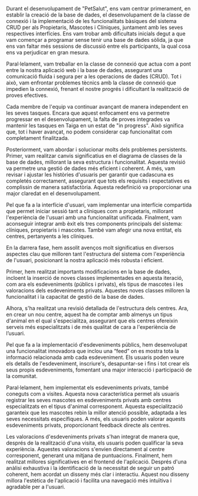 
Durant el desenvolupament de "PetSalut", ens vam centrar primerament, en establir la creació de la base de dades, el desenvolupament de la classe de connexió i la implementació de les funcionalitats bàsiques del sistema CRUD per als Propietaris, Mascotes i Clíniques, juntament amb les seves respectives interfícies. Ens vam trobar amb dificultats inicials degut a que vam començar a programar sense tenir una base de dades sòlida, ja que ens van faltar més sessions de discussió entre els participants, la qual cosa ens va perjudicar en gran mesura. 

Paral·lelament, vam treballar en la classe de connexió que actua com a pont entre la nostra aplicació web i la base de dades, assegurant una comunicació fluida i segura per a les operacions de dades (CRUD). Tot i això, vam enfrontar problemes tècnics amb la classe de connexió que impedien la connexió, frenant el nostre progrés i dificultant la realització de proves efectives. 

Cada membre de l'equip va continuar avançant de manera independent en les seves tasques. Encara que aquest enfocament ens va permetre progressar en el desenvolupament, la falta de proves integrades va mantenir les tasques en Taiga en un estat de "in progress". Això significa que, tot i haver avançat, no podem considerar cap funcionalitat com completament finalitzada.

Posteriorment, vam abordar i solucionar molts dels problemes persistents. Primer, vam realitzar canvis significatius en el diagrama de classes de la base de dades, millorant la seva estructura i funcionalitat. Aquesta revisió va permetre una gestió de dades més eficient i coherent. A més, vam revisar i ajustar les històries d'usuaris per garantir que cadascuna es completés correctament, assegurant que tots els requisits i expectatives es complissin de manera satisfactòria. Aquesta redefinició va proporcionar una major claredat en el desenvolupament. 

Pel que fa a la interfície d'usuari, vam implementar una interfície compartida que permet iniciar sessió tant a clíniques com a propietaris, millorant l'experiència de l'usuari amb una funcionalitat unificada. Finalment, vam aconseguir integrar amb èxit els tres components principals del sistema: clíniques, propietaris i mascotes. També vam afegir una nova entitat, els centres, pertanyents a les clíniques.

En la darrera fase, hem assolit avenços molt significatius en diversos aspectes clau que milloren tant l'estructura del sistema com l'experiència de l'usuari, posicionant la nostra aplicació més robusta i eficient. 

Primer, hem realitzat importants modificacions en la base de dades, incloent la inserció de noves classes implementades en aquesta iteració, com ara els esdeveniments (públics i privats), els tipus de mascotes i les valoracions dels esdeveniments privats. Aquestes noves classes milloren la funcionalitat i la capacitat de gestió de la base de dades.  

Alhora, s'ha realitzat una revisió detallada de l'estructura dels centres. Ara, en crear un nou centre, aquest ha de comptar amb almenys un tipus d'animal en el qual s'especialitza, assegurant que els centres ofereixin serveis més especialitzats i de més qualitat de cara a l'experiència de l’usuari. 

Pel que fa a la implementació d'esdeveniments públics, hem desenvolupat una funcionalitat innovadora que inclou una “feed” on es mostra tota la informació relacionada amb cada esdeveniment. Els usuaris poden veure els detalls de l'esdeveniment, inscriure's, desapuntar-se i fins i tot crear els seus propis esdeveniments, fomentant una major interacció i participació de la comunitat.

Paral·lelament, hem implementat els esdeveniments privats, també coneguts com a visites. Aquesta nova característica permet als usuaris registrar les seves mascotes en esdeveniments privats amb centres especialitzats en el tipus d'animal corresponent. Aquesta especialització garanteix que les mascotes rebin la millor atenció possible, adaptada a les seves necessitats específiques. A més, els usuaris poden valorar aquests esdeveniments privats, proporcionant feedback directe als centres. 

Les valoracions d'esdeveniments privats s'han integrat de manera que, després de la realització d'una visita, els usuaris poden qualificar la seva experiència. Aquestes valoracions s'envien directament al centre corresponent, generant una mitjana de puntuacions. Finalment, hem realitzat millores significatives en el frontend de l'aplicació. Després d'una anàlisi exhaustiva i la identificació de la necessitat de seguir un patró coherent, hem acordat un disseny més clar i interactiu. Aquest nou disseny millora l'estètica de l'aplicació i facilita una navegació més intuïtiva i agradable per a l'usuari. 
